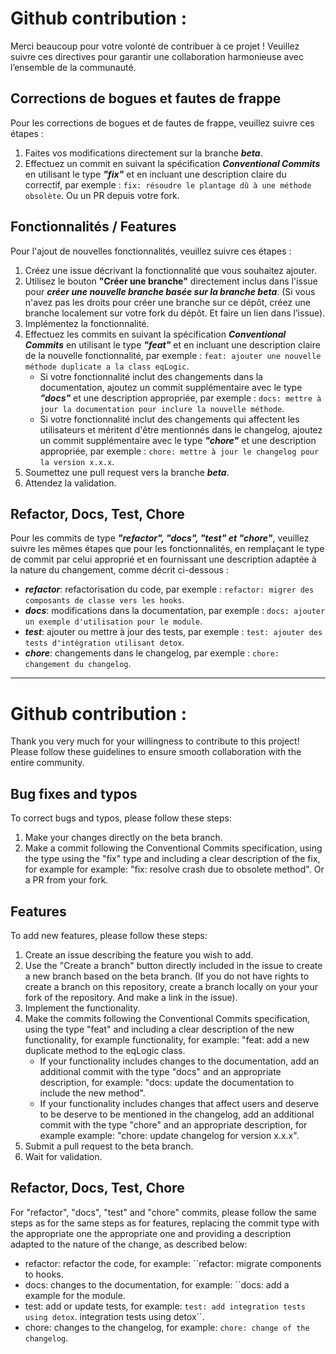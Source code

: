# Github contribution :

Merci beaucoup pour votre volonté de contribuer à ce projet ! 
Veuillez suivre ces directives pour garantir une collaboration harmonieuse avec l’ensemble de la communauté.

## Corrections de bogues et fautes de frappe

Pour les corrections de bogues et de fautes de frappe, veuillez suivre ces étapes :

1. Faites vos modifications directement sur la branche ***beta***.
2. Effectuez un commit en suivant la spécification ***Conventional Commits*** en
utilisant le type ***"fix"*** et en incluant une description claire du correctif, par
exemple : ```fix: résoudre le plantage dû à une méthode obsolète```. Ou un PR
depuis votre fork.

## Fonctionnalités / Features

Pour l'ajout de nouvelles fonctionnalités, veuillez suivre ces étapes :

1. Créez une issue décrivant la fonctionnalité que vous souhaitez ajouter.
2. Utilisez le bouton **"Créer une branche"** directement inclus dans l'issue pour
***créer une nouvelle branche basée sur la branche beta***. (Si vous n'avez pas les
droits pour créer une branche sur ce dépôt, créez une branche localement sur
votre fork du dépôt. Et faire un lien dans l’issue).
3. Implémentez la fonctionnalité.
4. Effectuez les commits en suivant la spécification ***Conventional Commits*** en
utilisant le type ***"feat"*** et en incluant une description claire de la nouvelle
fonctionnalité, par exemple : ```feat: ajouter une nouvelle méthode duplicate
a la class eqLogic```.
   - Si votre fonctionnalité inclut des changements dans la documentation, ajoutez
un commit supplémentaire avec le type ***"docs"*** et une description appropriée,
par exemple : ```docs: mettre à jour la documentation pour inclure la nouvelle
méthode```.
   - Si votre fonctionnalité inclut des changements qui affectent les utilisateurs et
méritent d'être mentionnés dans le changelog, ajoutez un commit
supplémentaire avec le type ***"chore"*** et une description appropriée, par
exemple : ```chore: mettre à jour le changelog pour la version x.x.x```.
5. Soumettez une pull request vers la branche ***beta***.
6. Attendez la validation.
   
## Refactor, Docs, Test, Chore

Pour les commits de type ***"refactor", "docs", "test" et "chore"***, veuillez suivre les
mêmes étapes que pour les fonctionnalités, en remplaçant le type de commit par
celui approprié et en fournissant une description adaptée à la nature du
changement, comme décrit ci-dessous :

* ***refactor***: refactorisation du code, par exemple : ```refactor: migrer des
composants de classe vers les hooks```.
* ***docs***: modifications dans la documentation, par exemple : ```docs: ajouter un
exemple d'utilisation pour le module```.
* ***test***: ajouter ou mettre à jour des tests, par exemple : ```test: ajouter des
tests d'intégration utilisant detox```.
* ***chore***: changements dans le changelog, par exemple : ```chore: changement
du changelog```.

-----
# Github contribution :

Thank you very much for your willingness to contribute to this project! Please follow these
guidelines to ensure smooth collaboration with the entire
community.

## Bug fixes and typos

To correct bugs and typos, please follow these steps:

1. Make your changes directly on the beta branch.
2. Make a commit following the Conventional Commits specification, using the type
using the "fix" type and including a clear description of the fix, for example
for example: "fix: resolve crash due to obsolete method". Or a PR
from your fork.

## Features

To add new features, please follow these steps:

1. Create an issue describing the feature you wish to add.
2. Use the "Create a branch" button directly included in the issue to
create a new branch based on the beta branch. (If you do not have
rights to create a branch on this repository, create a branch locally on your
your fork of the repository. And make a link in the issue).
3. Implement the functionality.
4. Make the commits following the Conventional Commits specification, using the
type "feat" and including a clear description of the new functionality, for example
functionality, for example: "feat: add a new duplicate method
to the eqLogic class.
   - If your functionality includes changes to the documentation, add
an additional commit with the type "docs" and an appropriate description,
for example: "docs: update the documentation to include the new
method".
   - If your functionality includes changes that affect users and deserve to be
deserve to be mentioned in the changelog, add an additional commit
with the type "chore" and an appropriate description, for example
example: "chore: update changelog for version x.x.x".
5. Submit a pull request to the beta branch.
6. Wait for validation.

## Refactor, Docs, Test, Chore

For "refactor", "docs", "test" and "chore" commits, please follow the same steps as for
the same steps as for features, replacing the commit type with the appropriate one
the appropriate one and providing a description adapted to the nature of the
change, as described below:

* refactor: refactor the code, for example: ``refactor: migrate
components to hooks.
* docs: changes to the documentation, for example: ``docs: add a
example for the module.
* test: add or update tests, for example: ``test: add integration tests using detox``.
integration tests using detox``.
* chore: changes to the changelog, for example: ``chore: change
of the changelog``.
